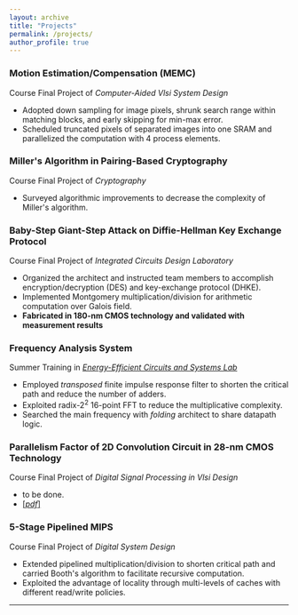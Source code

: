```yaml
---
layout: archive
title: "Projects"
permalink: /projects/
author_profile: true
---
```


### Motion Estimation/Compensation (MEMC)  
Course Final Project of *Computer-Aided Vlsi System Design*  
- Adopted down sampling for image pixels, shrunk search range within matching blocks, and early skipping for min-max error.  
- Scheduled truncated pixels of separated images into one SRAM and parallelized the computation with 4 process elements.  

### Miller's Algorithm in Pairing-Based Cryptography  
Course Final Project of *Cryptography*  
- Surveyed algorithmic improvements to decrease the complexity of Miller's algorithm.  

### Baby-Step Giant-Step Attack on Diffie-Hellman Key Exchange Protocol  
Course Final Project of *Integrated Circuits Design Laboratory*  
- Organized the architect and instructed team members to accomplish encryption/decryption (DES) and key-exchange protocol (DHKE).  
- Implemented Montgomery multiplication/division for arithmetic computation over Galois field.  
- **Fabricated in 180-nm CMOS technology and validated with measurement results**  

### Frequency Analysis System  
Summer Training in [*Energy-Efficient Circuits and Systems Lab*](https://sites.google.com/eecs.ee.ntu.edu.tw/eecslab)  
- Employed *transposed* finite impulse response filter to shorten the critical path and reduce the number of adders.  
- Exploited radix-$2^2$ 16-point FFT to reduce the multiplicative complexity.  
- Searched the main frequency with *folding* architect to share datapath logic.  

### Parallelism Factor of 2D Convolution Circuit in 28-nm CMOS Technology  
Course Final Project of *Digital Signal Processing in Vlsi Design*  
- to be done.  
- [[*pdf*]](https://pojenchen.github.io/files/conv.pdf)  

### 5-Stage Pipelined MIPS  
Course Final Project of *Digital System Design*  
- Extended pipelined multiplication/division to shorten critical path and carried Booth's algorithm to facilitate recursive computation.  
- Exploited the advantage of locality through multi-levels of caches with different read/write policies.  

---